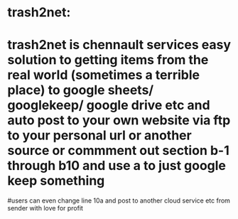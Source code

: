 # trash2net:
# trash2net is chennault services easy solution to getting items from the real world (sometimes a terrible place) to google sheets/ googlekeep/ google drive etc and auto post to your own website via ftp to your personal url or another source or commment out section b-1 through b10 and use a to just google keep something
#users can even change line 10a and post to another cloud service etc
from sender with love for profit

